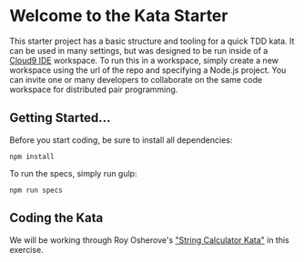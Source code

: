 # Welcome to the Kata Starter

This starter project has a basic structure and tooling for a quick TDD kata. It can be used in many settings, but was designed to be run inside of a [Cloud9 IDE](http://c9.io) workspace. To run this in a workspace, simply create a new workspace using the url of the repo and specifying a Node.js project. You can invite one or many developers to collaborate on the same code workspace for distributed pair programming.

## Getting Started...

Before you start coding, be sure to install all dependencies:

```
npm install
```

To run the specs, simply run gulp:

```
npm run specs
```

## Coding the Kata

We will be working through Roy Osherove's ["String Calculator Kata"](http://osherove.com/tdd-kata-1/) in this exercise.